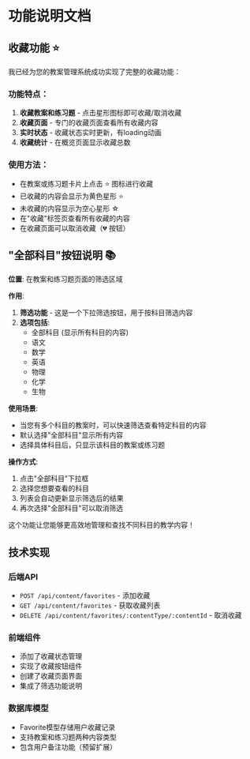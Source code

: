 # 功能说明文档

## 收藏功能 ⭐

我已经为您的教案管理系统成功实现了完整的收藏功能：

### 功能特点：

1. **收藏教案和练习题** - 点击星形图标即可收藏/取消收藏
2. **收藏页面** - 专门的收藏页面查看所有收藏内容
3. **实时状态** - 收藏状态实时更新，有loading动画
4. **收藏统计** - 在概览页面显示收藏总数

### 使用方法：

- 在教案或练习题卡片上点击 ⭐ 图标进行收藏
- 已收藏的内容会显示为黄色星形 ⭐
- 未收藏的内容显示为空心星形 ☆
- 在"收藏"标签页查看所有收藏的内容
- 在收藏页面可以取消收藏（💔 按钮）

## "全部科目"按钮说明 📚

**位置**: 在教案和练习题页面的筛选区域

**作用**:

1. **筛选功能** - 这是一个下拉筛选按钮，用于按科目筛选内容
2. **选项包括**:
   - 全部科目 (显示所有科目的内容)
   - 语文
   - 数学
   - 英语
   - 物理
   - 化学
   - 生物

**使用场景**:

- 当您有多个科目的教案时，可以快速筛选查看特定科目的内容
- 默认选择"全部科目"显示所有内容
- 选择具体科目后，只显示该科目的教案或练习题

**操作方式**:

1. 点击"全部科目"下拉框
2. 选择您想要查看的科目
3. 列表会自动更新显示筛选后的结果
4. 再次选择"全部科目"可以取消筛选

这个功能让您能够更高效地管理和查找不同科目的教学内容！

## 技术实现

### 后端API

- `POST /api/content/favorites` - 添加收藏
- `GET /api/content/favorites` - 获取收藏列表
- `DELETE /api/content/favorites/:contentType/:contentId` - 取消收藏

### 前端组件

- 添加了收藏状态管理
- 实现了收藏按钮组件
- 创建了收藏页面界面
- 集成了筛选功能说明

### 数据库模型

- Favorite模型存储用户收藏记录
- 支持教案和练习题两种内容类型
- 包含用户备注功能（预留扩展）
